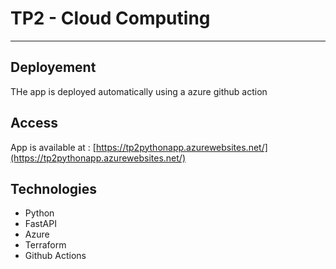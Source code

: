 # TP2 - Cloud Computing

---

## Deployement

THe app is deployed automatically using a azure github action

## Access

App is available at : [https://tp2pythonapp.azurewebsites.net/](https://tp2pythonapp.azurewebsites.net/)

## Technologies

-   Python
-   FastAPI
-   Azure
-   Terraform
-   Github Actions
